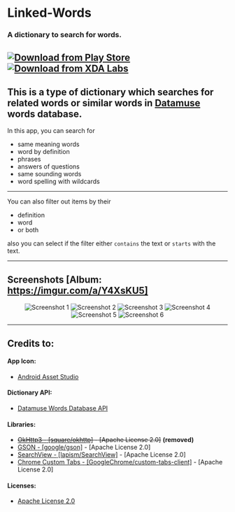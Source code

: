 # Linked-Words
### A dictionary to search for words.
[![Download from Play Store](https://i.imgur.com/w6kxUkP.png)](https://play.google.com/store/apps/details?id=awais.backworddictionary) [![Download from XDA Labs](https://i.imgur.com/krO1zcR.png)](https://labs.xda-developers.com/store/app/awais.backworddictionary)
---

This is a type of dictionary which searches for related words or similar words in [Datamuse](https://api.datamuse.com/) words database.
-

In this app, you can search for
  + same meaning words
  + word by definition
  + phrases
  + answers of questions
  + same sounding words
  + word spelling with wildcards

---
You can also filter out items by their
  + definition
  + word
  + or both

also you can select if the filter either `contains` the text or `starts` with the text.

---

Screenshots [Album: https://imgur.com/a/Y4XsKU5]
-
<p align="center">
    <img src="https://i.imgur.com/o0xAIBJm.png" alt="Screenshot 1" title="Screenshot 1"/>
    <img src="https://i.imgur.com/ksG8dncm.png" alt="Screenshot 2" title="Screenshot 2"/>
    <img src="https://i.imgur.com/lURKQnZm.png" alt="Screenshot 3" title="Screenshot 3"/>
    <img src="https://i.imgur.com/4piTUXqm.png" alt="Screenshot 4" title="Screenshot 4"/>
    <img src="https://i.imgur.com/ekZAh3lm.png" alt="Screenshot 5" title="Screenshot 5"/>
    <img src="https://i.imgur.com/e9olSSZm.png" alt="Screenshot 6" title="Screenshot 6"/>
</p>

---

Credits to:
-
#### App Icon:
  + [Android Asset Studio](https://romannurik.github.io/AndroidAssetStudio/icons-launcher.html)

#### Dictionary API:
  + [Datamuse Words Database API](https://www.datamuse.com/api/)

#### Libraries:
  + ~~[OkHttp3 *-* [square/okhttp]](https://github.com/square/okhttp) *-* [Apache License 2.0]~~ **(removed)**
  + [GSON *-* [google/gson]](https://github.com/google/gson) *-* [Apache License 2.0]
  + [SearchView *-* [lapism/SearchView]](https://github.com/lapism/SearchView) *-* [Apache License 2.0]
  + [Chrome Custom Tabs *-* [GoogleChrome/custom-tabs-client]](https://github.com/GoogleChrome/custom-tabs-client) *-* [Apache License 2.0]

#### Licenses:
  + [Apache License 2.0](https://www.apache.org/licenses/LICENSE-2.0)
